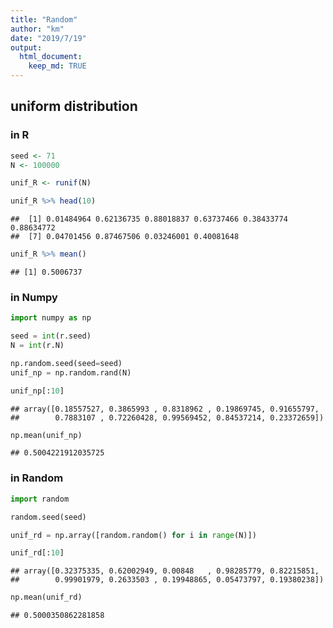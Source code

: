 ```yaml
---
title: "Random"
author: "km"
date: "2019/7/19"
output: 
  html_document: 
    keep_md: TRUE
---
```





## uniform distribution

### in R


```r
seed <- 71
N <- 100000

unif_R <- runif(N)

unif_R %>% head(10)
```

```
##  [1] 0.01484964 0.62136735 0.88018837 0.63737466 0.38433774 0.88634772
##  [7] 0.04701456 0.87467506 0.03246001 0.40081648
```

```r
unif_R %>% mean()
```

```
## [1] 0.5006737
```


### in Numpy


```python
import numpy as np

seed = int(r.seed)
N = int(r.N)

np.random.seed(seed=seed)
unif_np = np.random.rand(N)

unif_np[:10]
```

```
## array([0.18557527, 0.3865993 , 0.8318962 , 0.19869745, 0.91655797,
##        0.7883107 , 0.72260428, 0.99569452, 0.84537214, 0.23372659])
```

```python
np.mean(unif_np)
```

```
## 0.5004221912035725
```

### in Random


```python
import random

random.seed(seed)

unif_rd = np.array([random.random() for i in range(N)])

unif_rd[:10]
```

```
## array([0.32375335, 0.62002949, 0.00848   , 0.98285779, 0.82215851,
##        0.99901979, 0.2633503 , 0.19948865, 0.05473797, 0.19380238])
```

```python
np.mean(unif_rd)
```

```
## 0.5000350862281858
```
